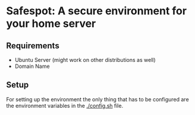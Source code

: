 # Safespot: A secure environment for your home server

## Requirements

- Ubuntu Server (might work on other distributions as well)
- Domain Name

## Setup

For setting up the environment the only thing that has to be configured are the environment variables in the [./config.sh](./config.sh) file.
